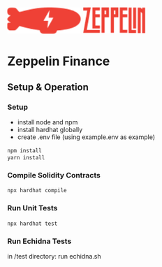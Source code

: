 # <img src="logos/zeppelin.png" alt="OpenZeppelin" height="60px">   <img src="logos/zeppelinlogo.png" alt="OpenZeppelin" height="60px"> 

# Zeppelin Finance

## Setup & Operation

### Setup
- install node and npm 
- install hardhat globally
- create .env file (using example.env as example)

```
npm install
yarn install
```

### Compile Solidity Contracts

```
npx hardhat compile
```


### Run Unit Tests

```
npx hardhat test
```

### Run Echidna Tests
in /test directory: run echidna.sh


```

```

